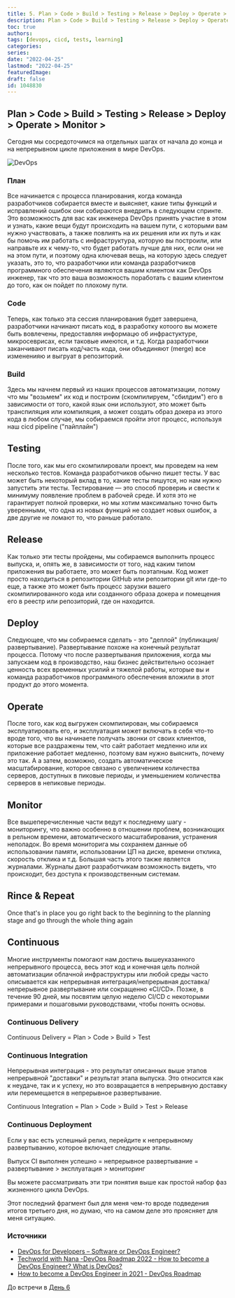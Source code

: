 ```yaml
---
title: 5. Plan > Code > Build > Testing > Release > Deploy > Operate > Monitor
description: Plan > Code > Build > Testing > Release > Deploy > Operate > Monitor
toc: true
authors:
tags: [devops, cicd, tests, learning]
categories:
series:
date: "2022-04-25"
lastmod: "2022-04-25"
featuredImage:
draft: false
id: 1048830
---
```


## Plan > Code > Build > Testing > Release > Deploy > Operate > Monitor > 

Сегодня мы сосредоточимся на отдельных шагах от начала до конца и на непрерывном цикле приложения в мире DevOps.

![DevOps](../images/Day5_DevOps8.png?v1)

### План

Все начинается с процесса планирования, когда команда разработчиков собирается вместе и выясняет, какие типы функций и исправлений ошибок они собираются внедрить в следующем спринте. Это возможность для вас как инженера DevOps принять участие в этом и узнать, какие вещи будут происходить на вашем пути, с которыми вам нужно участвовать, а также повлиять на их решения или их путь и как бы помочь им работать с инфраструктура, которую вы построили, или направьте их к чему-то, что будет работать лучше для них, если они не на этом пути, и поэтому одна ключевая вещь, на которую здесь следует указать, это то, что разработчики или команда разработчиков программного обеспечения являются вашим клиентом как DevOps инженер, так что это ваша возможность поработать с вашим клиентом до того, как он пойдет по плохому пути.

### Code

Теперь, как только эта сессия планирования будет завершена, разработчики начинают писать код, в разработку котоого вы можете быть вовлечены, предоставляя информацю об инфрастуктуре, микросеврисах, если таковые имеются, и т.д.
Когда разработчики заканчивают писать код/часть кода, они объединяют (merge) все измененияю и выгруат в репозиторий.

### Build

Здесь мы начнем первый из наших процессов автоматизации, потому что мы "возьмем" их код и построим (скомпилируем, "сбилдим") его в зависимости от того, какой язык они используют, это может быть транспиляция или компиляция, а может создать образ докера из этого кода в любом случае, мы собираемся пройти этот процесс, используя наш cicd pipeline ("пайплайн")

## Testing

После того, как мы его скомпилировали проект, мы проведем на нем несколько тестов. Команда разработчиков обычно пишет тесты. У вас может быть некоторый вклад в то, какие тесты пишутся, но нам нужно запустить эти тесты. Тестирование — это способ провериь и свести к минимуму появление проблем в рабочей среде. И хотя это не гарантирует полной проверки, но мы хотим максимально точно быть уверенными, что одна из новых функций не создает новых ошибок, а две другие не ломают то, что раньше работало.

## Release

Как только эти тесты пройдены, мы собираемся выполнить процесс выпуска, и, опять же, в зависимости от того, над каким типом приложения вы работаете, это может быть поэтапным. Код может просто находиться в репозитории GitHub или репозитории git или где-то еще, а также это может быть процесс зарузки вашего скомпилированного кода или созданного образа докера и помещения его в реестр или репозиторий, где он находится.

## Deploy

Следующее, что мы собираемся сделать - это "деплой" (публикация/развертывание). Развертывание похоже на конечный результат процесса. Потому что после развертывания приложения, когда мы запускаем код в производство, наш бизнес действительно осознает ценность всех временных усилий и тяжелой работы, которые вы и команда разработчиков программного обеспечения вложили в этот продукт до этого момента.

## Operate

После того, как код выгружен  скомпилирован, мы собираемся эксплуатировать его, и эксплуатация может включать в себя что-то вроде того, что вы начинаете получать звонки от своих клиентов, которые все раздражены тем, что сайт работает медленно или их приложение работает медленно, поэтому вам нужно выяснить, почему это так.
А а затем, возможно, создать автоматическое масштабирование, которое связано с увеличением количества серверов, доступных в пиковые периоды, и уменьшением количества серверов в непиковые периоды.

## Monitor

Все вышеперечисленные части ведут к последнему шагу - мониторингу, что важно особенно в отношении проблем, возникающих в рельном времени, автоматического масштабирования, устранения неполадок.
Во время мониторига мы сохраняем данные об использовании памяти, использовании ЦП на диске, времени отклика, скорость отклика и т.д. Большая часть этого также является журналами. Журналы дают разработчикам возможность видеть, что происходит, без доступа к производственным системам.

## Rince & Repeat

Once that's in place you go right back to the beginning to the planning stage and go through the whole thing again

## Continuous

Многие инструменты помогают нам достичь вышеуказанного непрерывного процесса, весь этот код и конечная цель полной автоматизации облачной инфраструктуры или любой среды часто описывается как непрерывная интеграция/непрерывная доставка/непрерывное развертывание или сокращенно «CI/CD». Позже, в течение 90 дней, мы посвятим целую неделю CI/CD с некоторыми примерами и пошаговыми руководствами, чтобы понять основы.

### Continuous Delivery

Continuous Delivery = Plan > Code > Build > Test 

### Continuous Integration

Непрерывная интеграция - это результат описанных выше этапов непрерывной "доставки" и результат этапа выпуска. Это относится как к неудаче, так и к успеху, но это возвращается в непрерывную доставку или перемещается в непрерывное развертывание.

Continuous Integration = Plan > Code > Build > Test > Release 

### Continuous Deployment 

Если у вас есть успешный релиз, перейдите к непрерывному развертыванию, которое включает следующие этапы.

Выпуск CI выполнен успешно = непрерывное развертывание = развертывание > эксплуатация > мониторинг

Вы можете рассматривать эти три понятия выше как простой набор фаз жизненного цикла DevOps.

Этот последний фрагмент был для меня чем-то вроде подведения итогов третьего дня, но думаю, что на самом деле это проясняет для меня ситуацию.


### Источники

- [DevOps for Developers – Software or DevOps Engineer?](https://www.youtube.com/watch?v=a0-uE3rOyeU)
- [Techworld with Nana -DevOps Roadmap 2022 - How to become a DevOps Engineer? What is DevOps? ](https://www.youtube.com/watch?v=9pZ2xmsSDdo&t=125s)
- [How to become a DevOps Engineer in 2021 - DevOps Roadmap](https://www.youtube.com/watch?v=5pxbp6FyTfk)

До встречи в [День 6](../day06)
